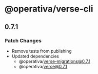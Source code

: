 # @operativa/verse-cli

## 0.7.1

### Patch Changes

- Remove tests from publishing
- Updated dependencies
  - @operativa/verse-migrations@0.7.1
  - @operativa/verse@0.7.1
